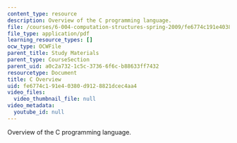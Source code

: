 ```yaml
---
content_type: resource
description: Overview of the C programming language.
file: /courses/6-004-computation-structures-spring-2009/fe6774c191e40380d9128821dcec4aa4_MIT6_004s09_study_c_overview.pdf
file_type: application/pdf
learning_resource_types: []
ocw_type: OCWFile
parent_title: Study Materials
parent_type: CourseSection
parent_uid: a0c2a732-1c5c-3736-6f6c-b88633ff7432
resourcetype: Document
title: C Overview
uid: fe6774c1-91e4-0380-d912-8821dcec4aa4
video_files:
  video_thumbnail_file: null
video_metadata:
  youtube_id: null
---
```

Overview of the C programming language.

